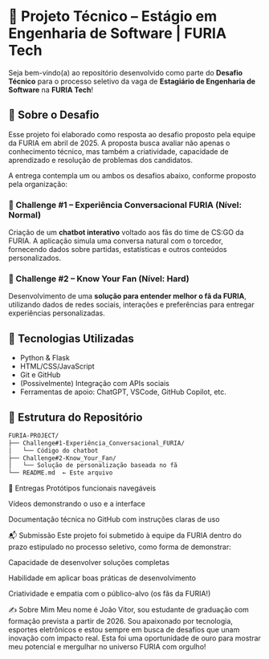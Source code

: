 # 💼 Projeto Técnico – Estágio em Engenharia de Software | FURIA Tech

Seja bem-vindo(a) ao repositório desenvolvido como parte do **Desafio Técnico** para o processo seletivo da vaga de **Estagiário de Engenharia de Software** na **FURIA Tech**!

## 🧠 Sobre o Desafio

Esse projeto foi elaborado como resposta ao desafio proposto pela equipe da FURIA em abril de 2025. A proposta busca avaliar não apenas o conhecimento técnico, mas também a criatividade, capacidade de aprendizado e resolução de problemas dos candidatos.

A entrega contempla um ou ambos os desafios abaixo, conforme proposto pela organização:

### 💬 Challenge #1 – Experiência Conversacional FURIA (Nível: Normal)
Criação de um **chatbot interativo** voltado aos fãs do time de CS:GO da FURIA. A aplicação simula uma conversa natural com o torcedor, fornecendo dados sobre partidas, estatísticas e outros conteúdos personalizados.

### 🧠 Challenge #2 – Know Your Fan (Nível: Hard)
Desenvolvimento de uma **solução para entender melhor o fã da FURIA**, utilizando dados de redes sociais, interações e preferências para entregar experiências personalizadas.

## 🧰 Tecnologias Utilizadas

- Python & Flask
- HTML/CSS/JavaScript
- Git e GitHub
- (Possivelmente) Integração com APIs sociais
- Ferramentas de apoio: ChatGPT, VSCode, GitHub Copilot, etc.

## 📂 Estrutura do Repositório

```bash
FURIA-PROJECT/
├── Challenge#1-Experiência_Conversacional_FURIA/
│   └── Código do chatbot
├── Challenge#2-Know_Your_Fan/
│   └── Solução de personalização baseada no fã
└── README.md  ← Este arquivo
```
🎥 Entregas
Protótipos funcionais navegáveis

Vídeos demonstrando o uso e a interface

Documentação técnica no GitHub com instruções claras de uso

📬 Submissão
Este projeto foi submetido à equipe da FURIA dentro do prazo estipulado no processo seletivo, como forma de demonstrar:

Capacidade de desenvolver soluções completas

Habilidade em aplicar boas práticas de desenvolvimento

Criatividade e empatia com o público-alvo (os fãs da FURIA!)

✍️ Sobre Mim
Meu nome é João Vitor, sou estudante de graduação com formação prevista a partir de 2026. Sou apaixonado por tecnologia, esportes eletrônicos e estou sempre em busca de desafios que unam inovação com impacto real. Esta foi uma oportunidade de ouro para mostrar meu potencial e mergulhar no universo FURIA com orgulho!

